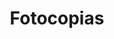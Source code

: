 ---
title: "Fotocopias"
url: /ciudad-autonoma-de-buenos-aires/fotocopias-lavalle/
shop: copyshop
---